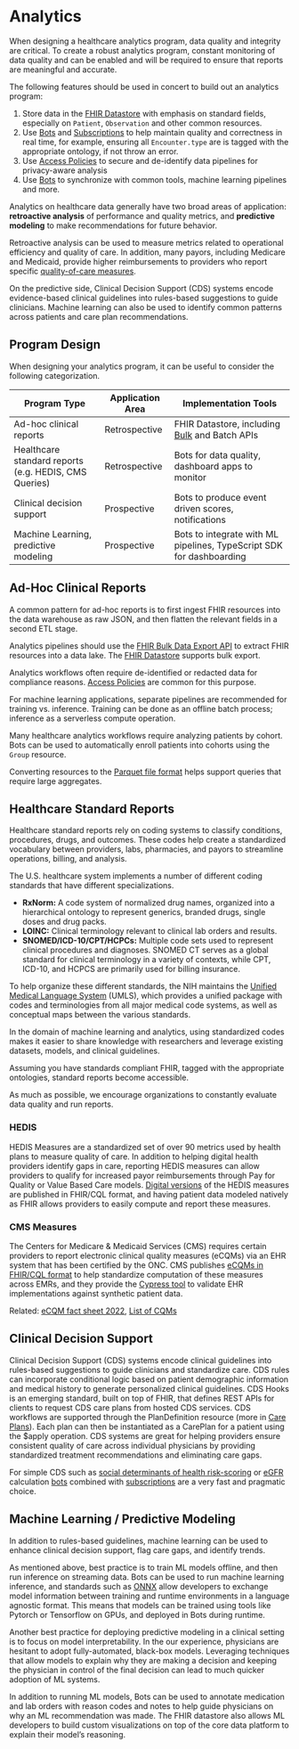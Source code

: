 # Analytics

When designing a healthcare analytics program, data quality and integrity are critical. To create a robust analytics program, constant monitoring of data quality and can be enabled and will be required to ensure that reports are meaningful and accurate.

The following features should be used in concert to build out an analytics program:

1. Store data in the [FHIR Datastore](/docs/fhir-datastore) with emphasis on standard fields, especially on `Patient`, `Observation` and other common resources.
2. Use [Bots](/docs/bots) and [Subscriptions](/docs/subscriptions) to help maintain quality and correctness in real time, for example, ensuring all `Encounter.type` are is tagged with the appropriate ontology, if not throw an error.
3. Use [Access Policies](/docs/auth/access-control.md) to secure and de-identify data pipelines for privacy-aware analysis
4. Use [Bots](/docs/bots) to synchronize with common tools, machine learning pipelines and more.

Analytics on healthcare data generally have two broad areas of application: **retroactive analysis** of performance and quality metrics, and **predictive modeling** to make recommendations for future behavior.

Retroactive analysis can be used to measure metrics related to operational efficiency and quality of care. In addition, many payors, including Medicare and Medicaid, provide higher reimbursements to providers who report specific [quality-of-care measures](/docs/compliance/onc#materials-and-usage).

On the predictive side, Clinical Decision Support (CDS) systems encode evidence-based clinical guidelines into rules-based suggestions to guide clinicians. Machine learning can also be used to identify common patterns across patients and care plan recommendations.

## Program Design

When designing your analytics program, it can be useful to consider the following categorization.

| Program Type                                          | Application Area | Implementation Tools                                                                     |
| ----------------------------------------------------- | ---------------- | ---------------------------------------------------------------------------------------- |
| Ad-hoc clinical reports                               | Retrospective    | FHIR Datastore, including [Bulk](/docs/api/fhir/operations/bulk-fhir.mdx) and Batch APIs |
| Healthcare standard reports (e.g. HEDIS, CMS Queries) | Retrospective    | Bots for data quality, dashboard apps to monitor                                         |
| Clinical decision support                             | Prospective      | Bots to produce event driven scores, notifications                                       |
| Machine Learning, predictive modeling                 | Prospective      | Bots to integrate with ML pipelines, TypeScript SDK for dashboarding                     |

## Ad-Hoc Clinical Reports

A common pattern for ad-hoc reports is to first ingest FHIR resources into the data warehouse as raw JSON, and then flatten the relevant fields in a second ETL stage.

Analytics pipelines should use the [FHIR Bulk Data Export API](/docs/api/fhir/operations/bulk-fhir.mdx) to extract FHIR resources into a data lake. The [FHIR Datastore](/docs/fhir-datastore) supports bulk export.

Analytics workflows often require de-identified or redacted data for compliance reasons. [Access Policies](/docs/auth/access-control.md) are common for this purpose.

For machine learning applications, separate pipelines are recommended for training vs. inference. Training can be done as an offline batch process; inference as a serverless compute operation.

Many healthcare analytics workflows require analyzing patients by cohort. Bots can be used to automatically enroll patients into cohorts using the `Group` resource.

Converting resources to the [Parquet file format](https://gidon-16942.medium.com/apache-parquet-for-hl7-fhir-c23610131f8c) helps support queries that require large aggregates.

## Healthcare Standard Reports

Healthcare standard reports rely on coding systems to classify conditions, procedures, drugs, and outcomes. These codes help create a standardized vocabulary between providers, labs, pharmacies, and payors to streamline operations, billing, and analysis.

The U.S. healthcare system implements a number of different coding standards that have different specializations.

- **RxNorm:** A code system of normalized drug names, organized into a hierarchical ontology to represent generics, branded drugs, single doses and drug packs.
- **LOINC:** Clinical terminology relevant to clinical lab orders and results.
- **SNOMED/ICD-10/CPT/HCPCs:** Multiple code sets used to represent clinical procedures and diagnoses. SNOMED CT serves as a global standard for clinical terminology in a variety of contexts, while CPT, ICD-10, and HCPCS are primarily used for billing insurance.

To help organize these different standards, the NIH maintains the [Unified Medical Language System](https://www.nlm.nih.gov/research/umls/index.html) (UMLS), which provides a unified package with codes and terminologies from all major medical code systems, as well as conceptual maps between the various standards.

In the domain of machine learning and analytics, using standardized codes makes it easier to share knowledge with researchers and leverage existing datasets, models, and clinical guidelines.

Assuming you have standards compliant FHIR, tagged with the appropriate ontologies, standard reports become accessible.

As much as possible, we encourage organizations to constantly evaluate data quality and run reports.

### HEDIS

HEDIS Measures are a standardized set of over 90 metrics used by health plans to measure quality of care. In addition to helping digital health providers identify gaps in care, reporting HEDIS measures can allow providers to qualify for increased payor reimbursements through Pay for Quality or Value Based Care models. [Digital versions](https://store.ncqa.org/hedis-quality-measurement.html) of the HEDIS measures are published in FHIR/CQL format, and having patient data modeled natively as FHIR allows providers to easily compute and report these measures.

### CMS Measures

The Centers for Medicare & Medicaid Services (CMS) requires certain providers to report electronic clinical quality measures (eCQMs) via an EHR system that has been certified by the ONC. CMS publishes [eCQMs in FHIR/CQL format](https://ecqi.healthit.gov/ecqms) to help standardize computation of these measures across EMRs, and they provide the [Cypress tool](https://www.healthit.gov/cypress/index.html) to validate EHR implementations against synthetic patient data.

Related: [eCQM fact sheet 2022](https://www.cms.gov/files/document/2022-ecqm-reporting-requirements.pdf), [List of CQMs](https://docs.google.com/spreadsheets/d/1OoEcFjiHXHfnZn0y3eQ5D7hjijpr0dop5ckEwnOnSmo/edit#gid=0)

## Clinical Decision Support

Clinical Decision Support (CDS) systems encode clinical guidelines into rules-based suggestions to guide clinicians and standardize care. CDS rules can incorporate conditional logic based on patient demographic information and medical history to generate personalized clinical guidelines. CDS Hooks is an emerging standard, built on top of FHIR, that defines REST APIs for clients to request CDS care plans from hosted CDS services. CDS workflows are supported through the PlanDefinition resource (more in [Care Plans](/docs/careplans)). Each plan can then be instantiated as a CarePlan for a patient using the $apply operation. CDS systems are great for helping providers ensure consistent quality of care across individual physicians by providing standardized treatment recommendations and eliminating care gaps.

For simple CDS such as [social determinants of health risk-scoring](https://www.ajmc.com/view/social-determinants-of-health-score-does-it-help-identify-those-at-higher-cardiovascular-risk) or [eGFR](https://www.kidneyfund.org/all-about-kidneys/tests/blood-test-egfr) calculation [bots](/docs/bots) combined with [subscriptions](/docs/subscriptions) are a very fast and pragmatic choice.

## Machine Learning / Predictive Modeling

In addition to rules-based guidelines, machine learning can be used to enhance clinical decision support, flag care gaps, and identify trends.

As mentioned above, best practice is to train ML models offline, and then run inference on streaming data. Bots can be used to run machine learning inference, and standards such as [ONNX](https://onnx.ai/) allow developers to exchange model information between training and runtime environments in a language agnostic format. This means that models can be trained using tools like Pytorch or Tensorflow on GPUs, and deployed in Bots during runtime.

Another best practice for deploying predictive modeling in a clinical setting is to focus on model interpretability. In the our experience, physicians are hesitant to adopt fully-automated, black-box models. Leveraging techniques that allow models to explain why they are making a decision and keeping the physician in control of the final decision can lead to much quicker adoption of ML systems.

In addition to running ML models, Bots can be used to annotate medication and lab orders with reason codes and notes to help guide physicians on why an ML recommendation was made. The FHIR datastore also allows ML developers to build custom visualizations on top of the core data platform to explain their model’s reasoning.
